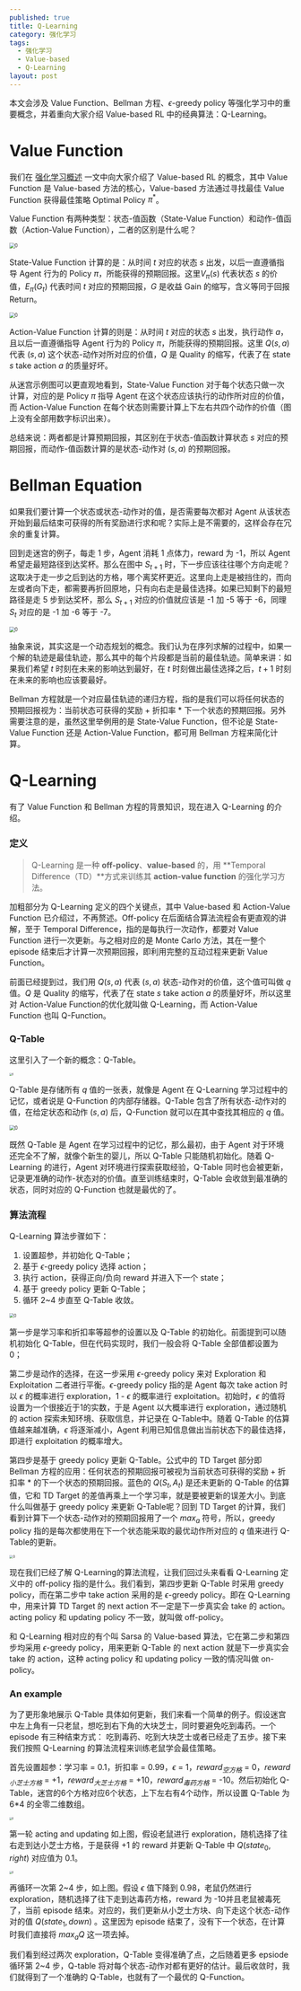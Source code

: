 ```yaml
---
published: true
title: Q-Learning
category: 强化学习
tags: 
  - 强化学习
  - Value-based
  - Q-Learning
layout: post
---
```


本文会涉及 Value Function、Bellman 方程、$\epsilon$-greedy policy 等强化学习中的重要概念，并着重向大家介绍 Value-based RL 中的经典算法：Q-Learning。

# Value Function

我们在  [强化学习概述](https://dimanshen.github.io/强化学习/2021/01/09/强化学习-1-概述/) 一文中向大家介绍了 Value-based RL 的概念，其中 Value Function 是 Value-based 方法的核心，Value-based 方法通过寻找最佳 Value Function 获得最佳策略 Optimal Policy $\pi^*$。

Value Function 有两种类型：状态-值函数（State-Value Function）和动作-值函数（Action-Value Function），二者的区别是什么呢？

<img src="https://raw.githubusercontent.com/DimanShen/dimanshen.github.io/master/_posts/image/强化学习（三）/0.png" alt="0" style="zoom:60%;" />

State-Value Function 计算的是：从时间 $t$ 对应的状态 $s$ 出发，以后一直遵循指导 Agent 行为的 Policy $\pi$，所能获得的预期回报。这里$V_\pi(s)$ 代表状态 $s$ 的价值，$E_\pi(G_t)$ 代表时间 $t$ 对应的预期回报，$G$ 是收益 Gain 的缩写，含义等同于回报 Return。

<img src="https://raw.githubusercontent.com/DimanShen/dimanshen.github.io/master/_posts/image/强化学习（三）/1.png" alt="0" style="zoom:60%;" />

Action-Value Function 计算的则是：从时间 $t$ 对应的状态 $s$ 出发，执行动作 $a$，且以后一直遵循指导 Agent 行为的 Policy $\pi$，所能获得的预期回报。这里 $Q(s,a)$ 代表 $(s,a)$ 这个状态-动作对所对应的价值，$Q$ 是 Quality 的缩写，代表了在 state $s$ take action $a$ 的质量好坏。

从迷宫示例图可以更直观地看到，State-Value Function 对于每个状态只做一次计算，对应的是 Policy $\pi$ 指导 Agent 在这个状态应该执行的动作所对应的价值，而 Action-Value Function 在每个状态则需要计算上下左右共四个动作的价值（图上没有全部用数字标识出来）。

总结来说：两者都是计算预期回报，其区别在于状态-值函数计算状态 $s$ 对应的预期回报，而动作-值函数计算的是状态-动作对 $(s,a)$ 的预期回报。

# Bellman Equation

如果我们要计算一个状态或状态-动作对的值，是否需要每次都对 Agent 从该状态开始到最后结束可获得的所有奖励进行求和呢？实际上是不需要的，这样会存在冗余的重复计算。

回到走迷宫的例子，每走 1 步，Agent 消耗 1 点体力，reward 为 -1，所以 Agent 希望走最短路径到达奖杯。那么在图中 $S_{t+1}$ 时，下一步应该往往哪个方向走呢？这取决于走一步之后到达的方格，哪个离奖杯更近。这里向上走是被挡住的，而向左或者向下走，都需要再折回原地，只有向右走是最佳选择。如果已知剩下的最短路径是走 5 步到达奖杯，那么 $S_{t+1}$ 对应的价值就应该是 -1 加 -5 等于 -6，同理 $S_t$ 对应的是 -1 加 -6 等于 -7。

<img src="https://raw.githubusercontent.com/DimanShen/dimanshen.github.io/master/_posts/image/强化学习（三）/2.png" alt="0" style="zoom:60%;" />

抽象来说，其实这是一个动态规划的概念。我们认为在序列求解的过程中，如果一个解的轨迹是最佳轨迹，那么其中的每个片段都是当前的最佳轨迹。简单来讲：如果我们希望 $t$ 时刻在未来的影响达到最好，在 $t$ 时刻做出最佳选择之后，$t+1$ 时刻在未来的影响也应该要最好。

Bellman 方程就是一个对应最佳轨迹的递归方程，指的是我们可以将任何状态的预期回报视为：当前状态可获得的奖励 + 折扣率 * 下一个状态的预期回报。另外需要注意的是，虽然这里举例用的是 State-Value Function，但不论是 State-Value Function 还是 Action-Value Function，都可用 Bellman 方程来简化计算。

# Q-Learning

有了 Value Function 和 Bellman 方程的背景知识，现在进入 Q-Learning 的介绍。

### 定义

> Q-Learning 是一种 **off-policy**、**value-based** 的，用 **Temporal Difference（TD）**方式来训练其 **action-value function** 的强化学习方法。

加粗部分为 Q-Learning 定义的四个关键点，其中 Value-based 和 Action-Value Function 已介绍过，不再赘述。Off-policy 在后面结合算法流程会有更直观的讲解，至于 Temporal Difference，指的是每执行一次动作，都要对 Value Function 进行一次更新。与之相对应的是 Monte Carlo 方法，其在一整个 episode 结束后才计算一次预期回报，即利用完整的互动过程来更新 Value Function。

前面已经提到过，我们用 $Q(s,a)$ 代表 $(s,a)$ 状态-动作对的价值，这个值可叫做 $q$ 值。$Q$ 是 Quality 的缩写，代表了在 state $s$ take action $a$ 的质量好坏，所以这里对 Action-Value Function的优化就叫做 Q-Learning，而 Action-Value Function 也叫 Q-Function。

### Q-Table

这里引入了一个新的概念：Q-Table。

<img src="https://raw.githubusercontent.com/DimanShen/dimanshen.github.io/master/_posts/image/强化学习（三）/3.png" alt="0" style="zoom:30%;" />

Q-Table 是存储所有 $q$ 值的一张表，就像是 Agent 在 Q-Learning 学习过程中的记忆，或者说是 Q-Function 的内部存储器。Q-Table 包含了所有状态-动作对的值，在给定状态和动作 $(s,a)$ 后，Q-Function 就可以在其中查找其相应的 $q$ 值。

<img src="https://raw.githubusercontent.com/DimanShen/dimanshen.github.io/master/_posts/image/强化学习（三）/4.png" alt="0" style="zoom:60%;" />

既然 Q-Table 是 Agent 在学习过程中的记忆，那么最初，由于 Agent 对于环境还完全不了解，就像个新生的婴儿，所以 Q-Table 只能随机初始化。随着 Q-Learning 的进行，Agent 对环境进行探索获取经验，Q-Table 同时也会被更新，记录更准确的动作-状态对的价值。直至训练结束时，Q-Table 会收敛到最准确的状态，同时对应的 Q-Function 也就是最优的了。

### 算法流程

Q-Learning 算法步骤如下：

1. 设置超参，并初始化 Q-Table；
2. 基于 $\epsilon$-greedy policy 选择 action；
3. 执行 action，获得正向/负向 reward 并进入下一个 state；
4. 基于 greedy policy 更新 Q-Table；
5. 循环 2~4 步直至 Q-Table 收敛。

<img src="https://raw.githubusercontent.com/DimanShen/dimanshen.github.io/master/_posts/image/强化学习（三）/5.png" alt="0" style="zoom:50%;" />

第一步是学习率和折扣率等超参的设置以及 Q-Table 的初始化。前面提到可以随机初始化 Q-Table，但在代码实现时，我们一般会将 Q-Table 全部值都设置为 0；

第二步是动作的选择，在这一步采用 $\epsilon$-greedy policy 来对 Exploration 和 Exploitation 二者进行平衡。$\epsilon$-greedy policy 指的是 Agent 每次 take action 时以 $\epsilon$ 的概率进行 exploration，1 - $\epsilon$ 的概率进行 exploitation。初始时，$\epsilon$ 的值将设置为一个很接近于1的实数，于是 Agent 以大概率进行 exploration，通过随机的 action 探索未知环境、获取信息，并记录在 Q-Table中。随着 Q-Table 的估算值越来越准确，$\epsilon$ 将逐渐减小，Agent 利用已知信息做出当前状态下的最佳选择，即进行 exploitation 的概率增大。

第四步是基于 greedy policy 更新 Q-Table。公式中的 TD Target 部分即 Bellman 方程的应用：任何状态的预期回报可被视为当前状态可获得的奖励 + 折扣率 * 的下一个状态的预期回报。蓝色的 $Q(S_t,A_t)$ 是还未更新的 Q-Table 的估算值，它和 TD Target 的差值再乘上一个学习率，就是要被更新的误差大小。到底什么叫做基于 greedy policy 来更新 Q-Table呢？回到 TD Target 的计算，我们看到计算下一个状态-动作对的预期回报用了一个 $max_a$ 符号，所以，greedy policy 指的是每次都使用在下一个状态能采取的最优动作所对应的 $q$ 值来进行 Q-Table的更新。

<img src="https://raw.githubusercontent.com/DimanShen/dimanshen.github.io/master/_posts/image/强化学习（三）/6.png" alt="0" style="zoom:40%;" />

现在我们已经了解 Q-Learning的算法流程，让我们回过头来看看 Q-Learning 定义中的 off-policy 指的是什么。我们看到，第四步更新 Q-Table 时采用 greedy policy，而在第二步中 take action 采用的是 $\epsilon$-greedy policy。即在 Q-Learning 中，用来计算 TD Target 的 next action 不一定是下一步真实会 take 的 action。acting policy 和 updating policy 不一致，就叫做 off-policy。

和 Q-Learning 相对应的有个叫 Sarsa 的 Value-based 算法，它在第二步和第四步均采用 $\epsilon$-greedy policy，用来更新 Q-Table 的 next action 就是下一步真实会 take 的 action，这种 acting policy 和 updating policy 一致的情况叫做 on-policy。

### An example

为了更形象地展示 Q-Table 具体如何更新，我们来看一个简单的例子。假设迷宫中左上角有一只老鼠，想吃到右下角的大块芝士，同时要避免吃到毒药。一个 episode 有三种结束方式： 吃到毒药、吃到大块芝士或者已经走了五步。接下来我们按照 Q-Learning 的算法流程来训练老鼠学会最佳策略。

首先设置超参：学习率 = 0.1，折扣率 = 0.99，$\epsilon$ = 1，$reward_{空方格}$ = 0，$reward_{小芝士方格}$ = +1，$reward_{大芝士方格}$ = +10，$reward_{毒药方格}$ = -10。然后初始化 Q-Table，迷宫的6个方格对应6个状态，上下左右有4个动作，所以设置 Q-Table 为 6*4 的全零二维数组。

<img src="https://raw.githubusercontent.com/DimanShen/dimanshen.github.io/master/_posts/image/强化学习（三）/7.png" alt="0" style="zoom:30%;" />

第一轮 acting and updating 如上图，假设老鼠进行 exploration，随机选择了往右走到达小芝士方格，于是获得 +1 的 reward 并更新 Q-Table 中 $Q(state_0,right)$ 对应值为 0.1。

<img src="https://raw.githubusercontent.com/DimanShen/dimanshen.github.io/master/_posts/image/强化学习（三）/8.png" alt="0" style="zoom:30%;" />

再循环一次第 2~4 步，如上图。假设 $\epsilon$ 值下降到 0.98，老鼠仍然进行 exploration，随机选择了往下走到达毒药方格，reward 为 -10并且老鼠被毒死了，当前 episode 结束。对应的，我们更新从小芝士方块、向下走这个状态-动作对的值 $Q(state_1,down)$ 。这里因为 episode 结束了，没有下一个状态，在计算时我们直接将 $max_aQ$ 这一项去掉。

我们看到经过两次 exploration，Q-Table 变得准确了点，之后随着更多 epsiode 循环第 2~4 步，Q-table 将对每个状态-动作对都有更好的估计。最后收敛时，我们就得到了一个准确的 Q-Table，也就有了一个最优的 Q-Function。
